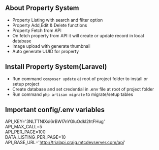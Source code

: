 
## About Property System

- Property Listing with search and filter option
- Property Add,Edit & Delete functions
- Property Fetch from API 
- On fetch property from API it will create or update record in local database
- Image upload with generate thumbnail 
- Auto generate UUID for property

## Install Property System(Laravel)


- Run command `composer update` at root of project folder to install or setup project
- Create database and set credential in .env file at root of project folder 
- Run command `php artisan migrate` to migrate/setup tables


## Important config/.env variables


API_KEY='3NLTTNlXsi6rBWl7nYGluOdkl2htFHug' <br />
API_MAX_CALL=5 <br />
API_PER_PAGE=100 <br />
DATA_LISTING_PER_PAGE=10 <br />
API_BASE_URL='http://trialapi.craig.mtcdevserver.com/api' <br />
